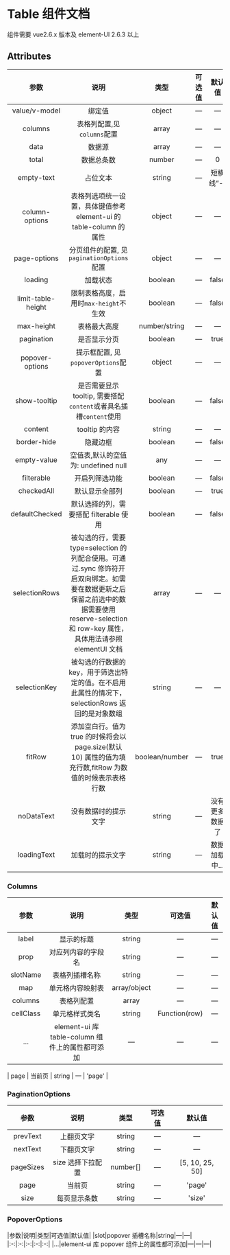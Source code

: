 # Table 组件文档

组件需要 vue2.6.x 版本及 element-UI 2.6.3 以上

## Attributes

|        参数        |                                                                                             说明                                                                                              |      类型      | 可选值 |     默认值     |
| :----------------: | :-------------------------------------------------------------------------------------------------------------------------------------------------------------------------------------------: | :------------: | :----: | :------------: |
|   value/v-model    |                                                                                            绑定值                                                                                             |     object     |   —    |       —        |
|      columns       |                                                                                  表格列配置,见`columns`配置                                                                                   |     array      |   —    |       —        |
|        data        |                                                                                            数据源                                                                                             |     array      |   —    |       —        |
|       total        |                                                                                          数据总条数                                                                                           |     number     |   —    |       0        |
|     empty-text     |                                                                                           占位文本                                                                                            |     string     |   —    |   短横线“-”    |
|   column-options   |                                                              表格列选项统一设置，具体键值参考 element-ui 的 table-column 的属性                                                               |     object     |   —    |       —        |
|    page-options    |                                                                           分页组件的配置, 见`paginationOptions`配置                                                                           |     object     |   —    |       —        |
|      loading       |                                                                                           加载状态                                                                                            |    boolean     |   —    |     false      |
| limit-table-height |                                                                            限制表格高度，启用时`max-height`不生效                                                                             |    boolean     |   —    |     false      |
|     max-height     |                                                                                         表格最大高度                                                                                          | number/string  |   —    |       —        |
|     pagination     |                                                                                         是否显示分页                                                                                          |    boolean     |   —    |      true      |
|  popover-options   |                                                                              提示框配置, 见`popoverOptions`配置                                                                               |     object     |   —    |       —        |
|    show-tooltip    |                                                               是否需要显示 tooltip, 需要搭配`content`或者具名插槽`content`使用                                                                |    boolean     |   —    |     false      |
|      content       |                                                                                        tooltip 的内容                                                                                         |     string     |   —    |       —        |
|    border-hide     |                                                                                           隐藏边框                                                                                            |    boolean     |   —    |     false      |
|    empty-value     |                                                                              空值表,默认的空值为: undefined null                                                                              |      any       |   —    |       —        |
|     filterable     |                                                                                        开启列筛选功能                                                                                         |    boolean     |   —    |     false      |
|     checkedAll     |                                                                                        默认显示全部列                                                                                         |    boolean     |   —    |      true      |
|   defaultChecked   |                                                                            默认选择的列，需要搭配 filterable 使用                                                                             |    boolean     |   —    |     false      |
|   selectionRows    | 被勾选的行，需要 type=selection 的列配合使用。可通过.sync 修饰符开启双向绑定。如需要在数据更新之后保留之前选中的数据需要使用 reserve-selection 和 row-key 属性，具体用法请参照 elementUI 文档 |     array      |   —    |       —        |
|    selectionKey    |                                               被勾选的行数据的 key，用于筛选出特定的值。在不启用此属性的情况下，selectionRows 返回的是对象数组                                                |     string     |   —    |       —        |
|       fitRow       |                                           添加空白行。值为 true 的时候将会以 page.size(默认 10) 属性的值为填充行数,fitRow 为数值的时候表示表格行数                                            | boolean/number |   —    |      true      |
|     noDataText     |                                                                                     没有数据时的提示文字                                                                                      |     string     |   —    | 没有更多数据了 |
|    loadingText     |                                                                                       加载时的提示文字                                                                                        |     string     |   —    | 数据加载中...  |

### Columns

|   参数    |                      说明                       |     类型     |    可选值     | 默认值 |
| :-------: | :---------------------------------------------: | :----------: | :-----------: | :----: |
|   label   |                   显示的标题                    |    string    |       —       |   —    |
|   prop    |               对应列内容的字段名                |    string    |       —       |   —    |
| slotName  |                 表格列插槽名称                  |    string    |       —       |   —    |
|    map    |                单元格内容映射表                 | array/object |       —       |   —    |
|  columns  |                   表格列配置                    |    array     |       —       |   —    |
| cellClass |                 单元格样式类名                  |    string    | Function(row) |   —    | — |
|    ...    | element-ui 库 table-column 组件上的属性都可添加 |      —       |       —       |   —    |

|   page    |      当前页       |  string  |   —    |     'page'      |
### PaginationOptions

|   参数    |       说明        |   类型   | 可选值 |     默认值      |
| :-------: | :---------------: | :------: | :----: | :-------------: |
| prevText  |    上翻页文字     |  string  |   —    |        —        |
| nextText  |    下翻页文字     |  string  |   —    |        —        |
| pageSizes | size 选择下拉配置 | number[] |   —    | [5, 10, 25, 50] |
|   page    |      当前页       |  string  |   —    |     'page'      |
|   size    |   每页显示条数    |  string  |   —    |     'size'      |

### PopoverOptions

|参数|说明|类型|可选值|默认值|
|slot|popover 插槽名称|string|—|—|
|:-:|:-:|:-:|:-:|:-:|
|...|element-ui 库 popover 组件上的属性都可添加|—|—|—|
